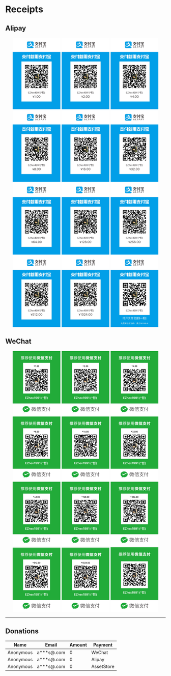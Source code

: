 # Receipts

## Alipay

<div align="center">
    <img src="QRCodes/Alipay-00.jpg" width="150px">
    <img src="QRCodes/Alipay-01.jpg" width="150px">
    <img src="QRCodes/Alipay-02.jpg" width="150px">
    <img src="QRCodes/Alipay-03.jpg" width="150px">
    <img src="QRCodes/Alipay-04.jpg" width="150px">
    <img src="QRCodes/Alipay-05.jpg" width="150px">
</div>

<div align="center">
    <img src="QRCodes/Alipay-06.jpg" width="150px">
    <img src="QRCodes/Alipay-07.jpg" width="150px">
    <img src="QRCodes/Alipay-08.jpg" width="150px">
    <img src="QRCodes/Alipay-09.jpg" width="150px">
    <img src="QRCodes/Alipay-10.jpg" width="150px">
    <img src="QRCodes/Alipay.jpg" width="150px">
</div>

## WeChat

<div align="center">
    <img src="QRCodes/WeChat-00.jpg" width="150px">
    <img src="QRCodes/WeChat-01.jpg" width="150px">
    <img src="QRCodes/WeChat-02.jpg" width="150px">
    <img src="QRCodes/WeChat-03.jpg" width="150px">
    <img src="QRCodes/WeChat-04.jpg" width="150px">
    <img src="QRCodes/WeChat-05.jpg" width="150px">
</div>

<div align="center">
    <img src="QRCodes/WeChat-06.jpg" width="150px">
    <img src="QRCodes/WeChat-07.jpg" width="150px">
    <img src="QRCodes/WeChat-08.jpg" width="150px">
    <img src="QRCodes/WeChat-09.jpg" width="150px">
    <img src="QRCodes/WeChat-10.jpg" width="150px">
    <img src="QRCodes/WeChat.jpg" width="150px">
</div>

---

## Donations

| Name | Email | Amount | Payment
| - | - | - | -
| Anonymous | a***s@.com | 0 | WeChat
| Anonymous | a***s@.com | 0 | Alipay
| Anonymous | a***s@.com | 0 | AssetStore
